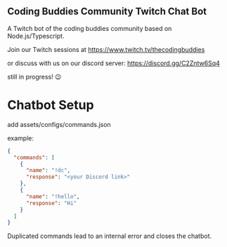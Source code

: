 ## Coding Buddies Community Twitch Chat Bot 

A Twitch bot of the coding buddies community based on Node.js/Typescript.

Join our Twitch sessions at https://www.twitch.tv/thecodingbuddies

or discuss with us on our discord server: https://discord.gg/C2Zntw6Sq4

still in progress! 😉

# Chatbot Setup

add assets/configs/commands.json

example:
```json 
{
  "commands": [
    {
      "name": "!dc",
      "response": "<your Discord link>"
    },
    {
      "name": "!hello",
      "response": "Hi"
    }
  ]
}
```

Duplicated commands lead to an internal error and closes the chatbot.


